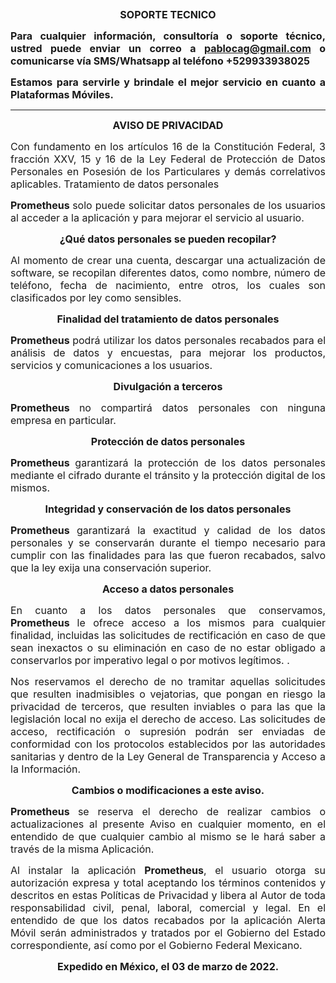 <p style="text-align:center">&nbsp;</p>

<p style="text-align:center"><span style="font-size:16px"><strong>SOPORTE TECNICO</strong></span></p>

<p style="text-align:justify"><span style="font-size:16px"><strong>Para cualquier informaci&oacute;n, consultor&iacute;a o soporte t&eacute;cnico, ustred puede enviar un correo a </strong><strong><a href="mailto:pablocag@gmail.com">pablocag@gmail.com</a>&nbsp;o comunicarse v&iacute;a SMS/Whatsapp al tel&eacute;fono +529933938025</strong></span></p>

<p style="text-align:justify"><span style="font-size:16px"><strong>Estamos para servirle y brindale el mejor servicio en cuanto a Plataformas M&oacute;viles.</strong></span></p>

<hr />

<p style="text-align:center"><span style="font-size:16px"><strong>AVISO DE PRIVACIDAD</strong></span></p>

<p style="text-align:justify"><span style="font-size:16px">Con fundamento en los art&iacute;culos 16 de la Constituci&oacute;n Federal, 3 fracci&oacute;n XXV, 15 y 16 de la Ley Federal de Protecci&oacute;n de Datos Personales en Posesi&oacute;n de los Particulares y dem&aacute;s correlativos aplicables. Tratamiento de datos personales</span></p>

<p style="text-align:justify"><span style="font-size:16px"><strong>Prometheus&nbsp;</strong>solo puede solicitar datos personales de los usuarios al acceder a la aplicaci&oacute;n y para mejorar el servicio al usuario.</span></p>

<p style="text-align:center"><span style="font-size:16px"><strong>&iquest;Qu&eacute; datos personales se pueden recopilar?</strong></span></p>

<p style="text-align:justify"><span style="font-size:16px">Al momento de crear una cuenta, descargar una actualizaci&oacute;n de software, se recopilan diferentes datos, como nombre, n&uacute;mero de tel&eacute;fono, fecha de nacimiento, entre otros, los cuales son clasificados por ley como sensibles.</span></p>

<p style="text-align:center"><span style="font-size:16px"><strong>Finalidad del tratamiento de datos personales</strong></span></p>

<p style="text-align:justify"><span style="font-size:16px"><strong>Prometheus&nbsp;</strong>podr&aacute; utilizar los datos personales recabados para el an&aacute;lisis de datos y encuestas, para mejorar los productos, servicios y comunicaciones a los usuarios.</span></p>

<p style="text-align:center"><span style="font-size:16px"><strong>Divulgaci&oacute;n a terceros</strong></span></p>

<p style="text-align:justify"><span style="font-size:16px"><strong>Prometheus&nbsp;</strong>no compartir&aacute; datos personales con ninguna empresa en particular.</span></p>

<p style="text-align:center"><span style="font-size:16px"><strong>Protecci&oacute;n de datos personales</strong></span></p>

<p style="text-align:justify"><span style="font-size:16px"><strong>Prometheus&nbsp;</strong>garantizar&aacute; la protecci&oacute;n de los datos personales mediante el cifrado durante el tr&aacute;nsito y la protecci&oacute;n digital de los mismos.</span></p>

<p style="text-align:center"><span style="font-size:16px"><strong>Integridad y conservaci&oacute;n de los datos personales</strong></span></p>

<p style="text-align:justify"><span style="font-size:16px"><strong>Prometheus&nbsp;</strong>garantizar&aacute; la exactitud y calidad de los datos personales y se conservar&aacute;n durante el tiempo necesario para cumplir con las finalidades para las que fueron recabados, salvo que la ley exija una conservaci&oacute;n superior.</span></p>

<p style="text-align:center"><span style="font-size:16px"><strong>Acceso a datos personales</strong></span></p>

<p style="text-align:justify"><span style="font-size:16px">En cuanto a los datos personales que conservamos, <strong>Prometheus&nbsp;</strong>le ofrece acceso a los mismos para cualquier finalidad, incluidas las solicitudes de rectificaci&oacute;n en caso de que sean inexactos o su eliminaci&oacute;n en caso de no estar obligado a conservarlos por imperativo legal o por motivos leg&iacute;timos. .</span></p>

<p style="text-align:justify"><span style="font-size:16px">Nos reservamos el derecho de no tramitar aquellas solicitudes que resulten inadmisibles o vejatorias, que pongan en riesgo la privacidad de terceros, que resulten inviables o para las que la legislaci&oacute;n local no exija el derecho de acceso. Las solicitudes de acceso, rectificaci&oacute;n o supresi&oacute;n podr&aacute;n ser enviadas de conformidad con los protocolos establecidos por las autoridades sanitarias y dentro de la Ley General de Transparencia y Acceso a la Informaci&oacute;n.</span></p>

<p style="text-align:center"><span style="font-size:16px"><strong>Cambios o modificaciones a este aviso.</strong></span></p>

<p style="text-align:justify"><span style="font-size:16px"><strong>Prometheus&nbsp;</strong>se reserva el derecho de realizar cambios o actualizaciones al presente Aviso en cualquier momento, en el entendido de que cualquier cambio al mismo se le har&aacute; saber a trav&eacute;s de la misma Aplicaci&oacute;n.</span></p>

<p style="text-align:justify"><span style="font-size:16px">Al instalar la aplicaci&oacute;n <strong>Prometheus</strong>, el usuario otorga su autorizaci&oacute;n expresa y total aceptando los t&eacute;rminos contenidos y descritos en estas Pol&iacute;ticas de Privacidad y libera al Autor de toda responsabilidad civil, penal, laboral, comercial y legal. En el entendido de que los datos recabados por la aplicaci&oacute;n Alerta M&oacute;vil ser&aacute;n administrados y tratados por el Gobierno del Estado correspondiente, as&iacute; como por el Gobierno Federal Mexicano.</span></p>

<p style="text-align:center"><strong><span style="font-size:16px">Expedido en M&eacute;xico, el 03 de marzo de 2022.</span></strong></p>
